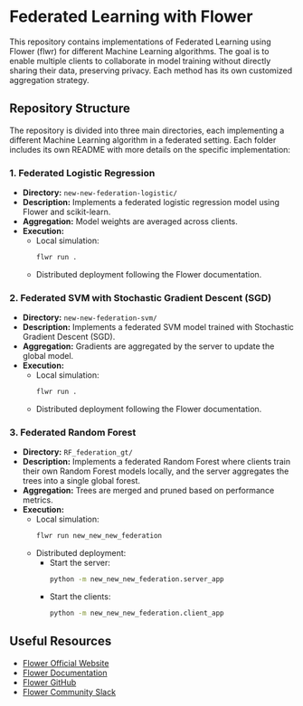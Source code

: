 # Federated Learning with Flower

This repository contains implementations of Federated Learning using Flower (flwr) for different Machine Learning algorithms. The goal is to enable multiple clients to collaborate in model training without directly sharing their data, preserving privacy. Each method has its own customized aggregation strategy.

## Repository Structure

The repository is divided into three main directories, each implementing a different Machine Learning algorithm in a federated setting. Each folder includes its own README with more details on the specific implementation:

### 1. **Federated Logistic Regression**
- **Directory:** `new-new-federation-logistic/`
- **Description:** Implements a federated logistic regression model using Flower and scikit-learn.
- **Aggregation:** Model weights are averaged across clients.
- **Execution:**
  - Local simulation:  
    ```bash
    flwr run .
    ```
  - Distributed deployment following the Flower documentation.

### 2. **Federated SVM with Stochastic Gradient Descent (SGD)**
- **Directory:** `new-new-federation-svm/`
- **Description:** Implements a federated SVM model trained with Stochastic Gradient Descent (SGD).
- **Aggregation:** Gradients are aggregated by the server to update the global model.
- **Execution:**
  - Local simulation:  
    ```bash
    flwr run .
    ```
  - Distributed deployment following the Flower documentation.

### 3. **Federated Random Forest**
- **Directory:** `RF_federation_gt/`
- **Description:** Implements a federated Random Forest where clients train their own Random Forest models locally, and the server aggregates the trees into a single global forest.
- **Aggregation:** Trees are merged and pruned based on performance metrics.
- **Execution:**
  - Local simulation:  
    ```bash
    flwr run new_new_new_federation
    ```
  - Distributed deployment:
    - Start the server:  
      ```bash
      python -m new_new_new_federation.server_app
      ```
    - Start the clients:  
      ```bash
      python -m new_new_new_federation.client_app
      ```

 
## Useful Resources
- [Flower Official Website](https://flower.ai)  
- [Flower Documentation](https://flower.ai/docs)  
- [Flower GitHub](https://github.com/adap/flower)  
- [Flower Community Slack](https://flower.ai/slack)  
